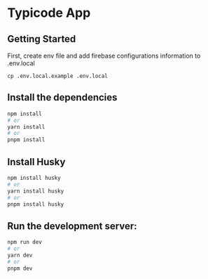 # Typicode App

## Getting Started

First, create env file and add firebase configurations information to .env.local

`cp .env.local.example .env.local`

## Install the dependencies

```bash
npm install
# or
yarn install
# or
pnpm install
```

## Install Husky

```bash
npm install husky
# or
yarn install husky
# or
pnpm install husky
```

## Run the development server:

```bash
npm run dev
# or
yarn dev
# or
pnpm dev
```
